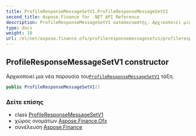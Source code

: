 ```yaml
---
title: ProfileResponseMessageSetV1.ProfileResponseMessageSetV1
second_title: Aspose.Finance for .NET API Reference
description: ProfileResponseMessageSetV1 κατασκευαστής. Αρχικοποιεί μια νέα παρουσία τουProfileResponseMessageSetV1 τάξη.
type: docs
weight: 10
url: /el/net/aspose.finance.ofx/profileresponsemessagesetv1/profileresponsemessagesetv1/
---
```

## ProfileResponseMessageSetV1 constructor

Αρχικοποιεί μια νέα παρουσία του[`ProfileResponseMessageSetV1`](../) τάξη.

```csharp
public ProfileResponseMessageSetV1()
```

### Δείτε επίσης

* class [ProfileResponseMessageSetV1](../)
* χώρος ονομάτων [Aspose.Finance.Ofx](../../profileresponsemessagesetv1/)
* συνέλευση [Aspose.Finance](../../../)



